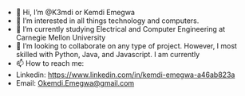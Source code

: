- 👋 Hi, I’m @K3mdi or Kemdi Emegwa
- 👀 I’m interested in all things technology and computers.
- 🌱 I’m currently studying Electrical and Computer Engineering at Carnegie Mellon University
- 💞️ I’m looking to collaborate on any type of project. However, I most skilled with Python, Java, and Javascript. I am currently
- 📫 How to reach me: 
-   Linkedin: https://www.linkedin.com/in/kemdi-emegwa-a46ab823a
-   Email: Okemdi.Emegwa@gmail.com

<!---
K3mdi/K3mdi is a ✨ special ✨ repository because its `README.md` (this file) appears on your GitHub profile.
You can click the Preview link to take a look at your changes.
--->
